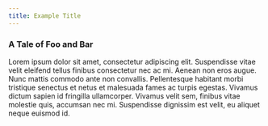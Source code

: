```yaml
---
title: Example Title
---
```


### A Tale of Foo and Bar

Lorem ipsum dolor sit amet, consectetur adipiscing elit. Suspendisse vitae velit eleifend tellus finibus consectetur nec ac mi. Aenean non eros augue. Nunc mattis commodo ante non convallis. Pellentesque habitant morbi tristique senectus et netus et malesuada fames ac turpis egestas. Vivamus dictum sapien id fringilla ullamcorper. Vivamus velit sem, finibus vitae molestie quis, accumsan nec mi. Suspendisse dignissim est velit, eu aliquet neque euismod id.

